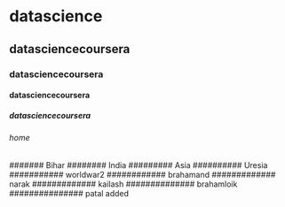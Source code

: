 # datascience
## datasciencecoursera
### datasciencecoursera
#### datasciencecoursera
##### datasciencecoursera
###### home 
####### Bihar
######## India
######### Asia
########## Uresia
########### worldwar2 
############ brahamand
############# narak
############# kailash
############## brahamloik
############### patal added
